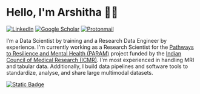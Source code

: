 # Hello, I'm Arshitha 👋🏽
[![LinkedIn](https://img.shields.io/badge/LinkedIn-%230077B5.svg?style=Social&logo=linkedin&logoColor=white)](https://www.linkedin.com/in/arshitha/)
[![Google Scholar](https://img.shields.io/badge/Google%20Scholar-4285F4?style=Social&logo=google-scholar&logoColor=white)](https://scholar.google.com/citations?user=ZAbI7VsAAAAJ) [![Protonmail](https://img.shields.io/badge/ProtonMail-8B89CC?style=Social&logo=protonmail&logoColor=white)](mailto:arshithab@proton.me)

I’m a Data Scientist by training and a Research Data Engineer by experience. I'm currently working as a Research Scientist for the [Pathways to Resilience and Mental Health (PARAM)](https://paramcohort.in/) project funded by the [Indian Council of Medical Research (ICMR)](https://www.icmr.gov.in/). I'm most experienced in handling MRI and tabular data. Additionally, I build data pipelines and software tools to standardize, analyse, and share large multimodal datasets. 

[![Static Badge](https://img.shields.io/badge/Download-R%C3%A9sum%C3%A9-green)](https://github.com/Arshitha/Arshitha/blob/main/CV.pdf)



